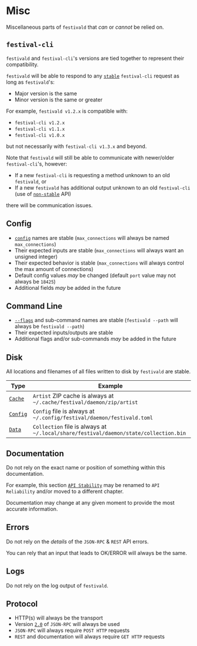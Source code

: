 # Misc
Miscellaneous parts of `festivald` that _can_ or _cannot_ be relied on.

## `festival-cli`
`festivald` and `festival-cli`'s versions are tied together to represent their compatibility.

`festivald` will be able to respond to any [`stable`](marker.md) `festival-cli` request as long as `festivald`'s:
- Major version is the same
- Minor version is the same or greater

For example, `festivald v1.2.x` is compatible with:
- `festival-cli v1.2.x`
- `festival-cli v1.1.x`
- `festival-cli v1.0.x`

but not necessarily with `festival-cli v1.3.x` and beyond.

Note that `festivald` will still be able to communicate with newer/older `festival-cli`'s, however:
- If a new `festival-cli` is requesting a method unknown to an old `festivald`, or
- If a new `festivald` has additional output unknown to an old `festival-cli` (use of [`non-stable`](marker.md) API)

there will be communication issues.

## Config
- [`config`](../config.md) names are stable (`max_connections` will always be named `max_connections`)
- Their expected inputs are stable (`max_connections` will always want an unsigned integer)
- Their expected behavior is stable (`max_connections` will always control the max amount of connections)
- Default config values _may_ be changed (default `port` value may not always be `18425`)
- Additional fields _may_ be added in the future

## Command Line
- [`--flags`](../command-line/command-line.md) and sub-command names are stable (`festivald --path` will always be `festivald --path`)
- Their expected inputs/outputs are stable
- Additional flags and/or sub-commands _may_ be added in the future

## Disk
All locations and filenames of all files written to disk by `festivald` are stable.

| Type                       | Example |
|----------------------------|---------|
| [`Cache`](../disk.md#cache)   | `Artist` ZIP cache is always at `~/.cache/festival/daemon/zip/artist`
| [`Config`](../disk.md#config) | `Config` file is always at `~/.config/festival/daemon/festivald.toml`
| [`Data`](../disk.md#data)     | `Collection` file is always at `~/.local/share/festival/daemon/state/collection.bin`

## Documentation
Do not rely on the exact name or position of something within this documentation.

For example, this section [`API Stability`](api-stability.md) may be renamed to `API Reliability` and/or moved to a different chapter.

Documentation may change at any given moment to provide the most accurate information.

## Errors 
Do not rely on the _details_ of the `JSON-RPC` & `REST` API errors.

You can rely that an input that leads to OK/ERROR will always be the same.

## Logs
Do not rely on the log output of `festivald`.

## Protocol
- HTTP(s) will always be the transport
- Version [`2.0`](https://jsonrpc.org/specification) of `JSON-RPC` will always be used
- `JSON-RPC` will always require `POST HTTP` requests
- `REST` and documentation will always require `GET HTTP` requests
